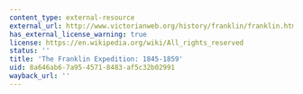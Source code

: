 ```yaml
---
content_type: external-resource
external_url: http://www.victorianweb.org/history/franklin/franklin.html
has_external_license_warning: true
license: https://en.wikipedia.org/wiki/All_rights_reserved
status: ''
title: 'The Franklin Expedition: 1845-1859'
uid: 8a646ab6-7a95-4571-8483-af5c32b02991
wayback_url: ''
---
```

